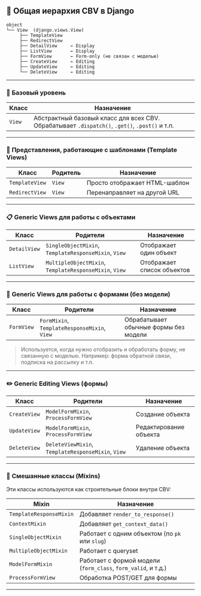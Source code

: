 
## 🌲 **Общая иерархия CBV в Django**

```
object
└── View  (django.views.View)
     ├── TemplateView
     ├── RedirectView
     ├── DetailView     ← Display
     ├── ListView       ← Display
     ├── FormView       ← Form-only (не связан с моделью)
     ├── CreateView     ← Editing
     ├── UpdateView     ← Editing
     └── DeleteView     ← Editing
```

---

### 🔹 **Базовый уровень**

| Класс  | Назначение                                                                                     |
| ------ | ---------------------------------------------------------------------------------------------- |
| `View` | Абстрактный базовый класс для всех CBV. Обрабатывает `.dispatch()`, `.get()`, `.post()` и т.п. |

---

### 🔸 **Представления, работающие с шаблонами (Template Views)**

| Класс          | Родитель | Назначение                    |
| -------------- | -------- | ----------------------------- |
| `TemplateView` | `View`   | Просто отображает HTML-шаблон |
| `RedirectView` | `View`   | Перенаправляет на другой URL  |

---

### 📋 **Generic Views для работы с объектами**

| Класс        | Родители                                               | Назначение                 |
| ------------ | ------------------------------------------------------ | -------------------------- |
| `DetailView` | `SingleObjectMixin`, `TemplateResponseMixin`, `View`   | Отображает один объект     |
| `ListView`   | `MultipleObjectMixin`, `TemplateResponseMixin`, `View` | Отображает список объектов |

---

### 📝 **Generic Views для работы с формами (без модели)**

| Класс      | Родители                                     | Назначение                            |
| ---------- | -------------------------------------------- | ------------------------------------- |
| `FormView` | `FormMixin`, `TemplateResponseMixin`, `View` | Обрабатывает обычные формы без модели |

> Используется, когда нужно отобразить и обработать форму, не связанную с моделью. Например: форма обратной связи, подписка на рассылку и т.п.

---

### ✏️ **Generic Editing Views (формы)**

| Класс        | Родители                                           | Назначение             |
| ------------ | -------------------------------------------------- | ---------------------- |
| `CreateView` | `ModelFormMixin`, `ProcessFormView`                | Создание объекта       |
| `UpdateView` | `ModelFormMixin`, `ProcessFormView`                | Редактирование объекта |
| `DeleteView` | `DeleteViewMixin`, `TemplateResponseMixin`, `View` | Удаление объекта       |

---

### 🔧 **Смешанные классы (Mixins)**

Эти классы используются как строительные блоки внутри CBV:

| Mixin                   | Назначение                                                    |
| ----------------------- | ------------------------------------------------------------- |
| `TemplateResponseMixin` | Добавляет `render_to_response()`                              |
| `ContextMixin`          | Добавляет `get_context_data()`                                |
| `SingleObjectMixin`     | Работает с одним объектом (по `pk` или `slug`)                |
| `MultipleObjectMixin`   | Работает с queryset                                           |
| `ModelFormMixin`        | Работает с формой модели (`form_class`, `form_valid`, и т.д.) |
| `ProcessFormView`       | Обработка POST/GET для формы                                  |

---



